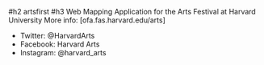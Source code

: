 #h2 artsfirst
#h3 Web Mapping Application for the Arts Festival at Harvard University
More info: [ofa.fas.harvard.edu/arts]
- Twitter: @HarvardArts
- Facebook: Harvard Arts
- Instagram: @harvard_arts
